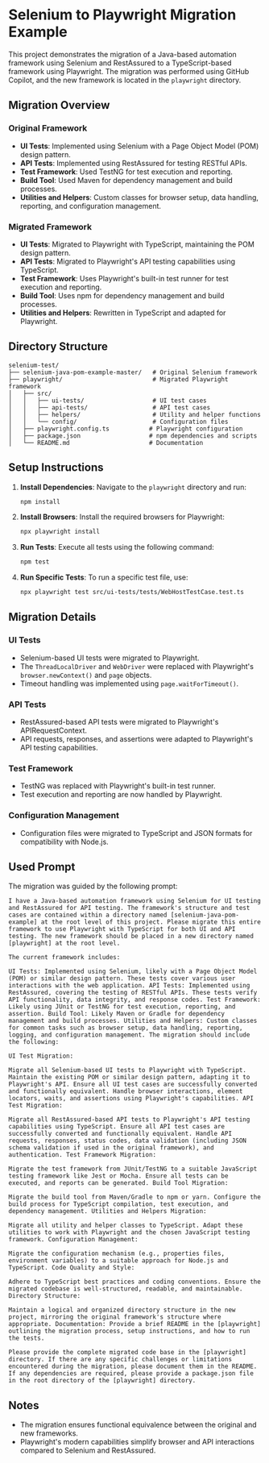 # Selenium to Playwright Migration Example

This project demonstrates the migration of a Java-based automation framework using Selenium and RestAssured to a TypeScript-based framework using Playwright. The migration was performed using GitHub Copilot, and the new framework is located in the `playwright` directory.

## Migration Overview

### Original Framework
- **UI Tests**: Implemented using Selenium with a Page Object Model (POM) design pattern.
- **API Tests**: Implemented using RestAssured for testing RESTful APIs.
- **Test Framework**: Used TestNG for test execution and reporting.
- **Build Tool**: Used Maven for dependency management and build processes.
- **Utilities and Helpers**: Custom classes for browser setup, data handling, reporting, and configuration management.

### Migrated Framework
- **UI Tests**: Migrated to Playwright with TypeScript, maintaining the POM design pattern.
- **API Tests**: Migrated to Playwright's API testing capabilities using TypeScript.
- **Test Framework**: Uses Playwright's built-in test runner for test execution and reporting.
- **Build Tool**: Uses npm for dependency management and build processes.
- **Utilities and Helpers**: Rewritten in TypeScript and adapted for Playwright.

## Directory Structure

```
selenium-test/
├── selenium-java-pom-example-master/   # Original Selenium framework
├── playwright/                         # Migrated Playwright framework
│   ├── src/
│   │   ├── ui-tests/                   # UI test cases
│   │   ├── api-tests/                  # API test cases
│   │   ├── helpers/                    # Utility and helper functions
│   │   └── config/                     # Configuration files
│   ├── playwright.config.ts           # Playwright configuration
│   ├── package.json                   # npm dependencies and scripts
│   └── README.md                      # Documentation
```

## Setup Instructions

1. **Install Dependencies**:
   Navigate to the `playwright` directory and run:
   ```bash
   npm install
   ```

2. **Install Browsers**:
   Install the required browsers for Playwright:
   ```bash
   npx playwright install
   ```

3. **Run Tests**:
   Execute all tests using the following command:
   ```bash
   npm test
   ```

4. **Run Specific Tests**:
   To run a specific test file, use:
   ```bash
   npx playwright test src/ui-tests/tests/WebHostTestCase.test.ts
   ```

## Migration Details

### UI Tests
- Selenium-based UI tests were migrated to Playwright.
- The `ThreadLocalDriver` and `WebDriver` were replaced with Playwright's `browser.newContext()` and `page` objects.
- Timeout handling was implemented using `page.waitForTimeout()`.

### API Tests
- RestAssured-based API tests were migrated to Playwright's APIRequestContext.
- API requests, responses, and assertions were adapted to Playwright's API testing capabilities.

### Test Framework
- TestNG was replaced with Playwright's built-in test runner.
- Test execution and reporting are now handled by Playwright.

### Configuration Management
- Configuration files were migrated to TypeScript and JSON formats for compatibility with Node.js.

## Used Prompt

The migration was guided by the following prompt:

```
I have a Java-based automation framework using Selenium for UI testing and RestAssured for API testing. The framework's structure and test cases are contained within a directory named [selenium-java-pom-example] at the root level of this project. Please migrate this entire framework to use Playwright with TypeScript for both UI and API testing. The new framework should be placed in a new directory named [playwright] at the root level.

The current framework includes:

UI Tests: Implemented using Selenium, likely with a Page Object Model (POM) or similar design pattern. These tests cover various user interactions with the web application. API Tests: Implemented using RestAssured, covering the testing of RESTful APIs. These tests verify API functionality, data integrity, and response codes. Test Framework: Likely using JUnit or TestNG for test execution, reporting, and assertion. Build Tool: Likely Maven or Gradle for dependency management and build processes. Utilities and Helpers: Custom classes for common tasks such as browser setup, data handling, reporting, logging, and configuration management. The migration should include the following:

UI Test Migration:

Migrate all Selenium-based UI tests to Playwright with TypeScript. Maintain the existing POM or similar design pattern, adapting it to Playwright's API. Ensure all UI test cases are successfully converted and functionally equivalent. Handle browser interactions, element locators, waits, and assertions using Playwright's capabilities. API Test Migration:

Migrate all RestAssured-based API tests to Playwright's API testing capabilities using TypeScript. Ensure all API test cases are successfully converted and functionally equivalent. Handle API requests, responses, status codes, data validation (including JSON schema validation if used in the original framework), and authentication. Test Framework Migration:

Migrate the test framework from JUnit/TestNG to a suitable JavaScript testing framework like Jest or Mocha. Ensure all tests can be executed, and reports can be generated. Build Tool Migration:

Migrate the build tool from Maven/Gradle to npm or yarn. Configure the build process for TypeScript compilation, test execution, and dependency management. Utilities and Helpers Migration:

Migrate all utility and helper classes to TypeScript. Adapt these utilities to work with Playwright and the chosen JavaScript testing framework. Configuration Management:

Migrate the configuration mechanism (e.g., properties files, environment variables) to a suitable approach for Node.js and TypeScript. Code Quality and Style:

Adhere to TypeScript best practices and coding conventions. Ensure the migrated codebase is well-structured, readable, and maintainable. Directory Structure:

Maintain a logical and organized directory structure in the new project, mirroring the original framework's structure where appropriate. Documentation: Provide a brief README in the [playwright] outlining the migration process, setup instructions, and how to run the tests.

Please provide the complete migrated code base in the [playwright] directory. If there are any specific challenges or limitations encountered during the migration, please document them in the README. If any dependencies are required, please provide a package.json file in the root directory of the [playwright] directory.
```

## Notes
- The migration ensures functional equivalence between the original and new frameworks.
- Playwright's modern capabilities simplify browser and API interactions compared to Selenium and RestAssured.